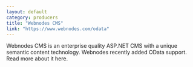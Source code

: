 ```yaml
---
layout: default
category: producers
title: "Webnodes CMS"
link: "https://www.webnodes.com/odata"
---
```

Webnodes CMS is an enterprise quality ASP.NET CMS with a unique semantic content technology. Webnodes recently added OData support. Read more about it here.

